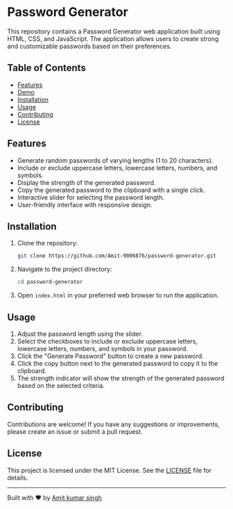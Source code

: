 # Password Generator

This repository contains a Password Generator web application built using HTML, CSS, and JavaScript. The application allows users to create strong and customizable passwords based on their preferences.

## Table of Contents

- [Features](#features)
- [Demo](#demo)
- [Installation](#installation)
- [Usage](#usage)
- [Contributing](#contributing)
- [License](#license)

## Features

- Generate random passwords of varying lengths (1 to 20 characters).
- Include or exclude uppercase letters, lowercase letters, numbers, and symbols.
- Display the strength of the generated password.
- Copy the generated password to the clipboard with a single click.
- Interactive slider for selecting the password length.
- User-friendly interface with responsive design.



## Installation

1. Clone the repository:
    ```bash
    git clone https://github.com/Amit-9006876/password-generator.git
    ```

2. Navigate to the project directory:
    ```bash
    cd password-generator
    ```

3. Open `index.html` in your preferred web browser to run the application.

## Usage

1. Adjust the password length using the slider.
2. Select the checkboxes to include or exclude uppercase letters, lowercase letters, numbers, and symbols in your password.
3. Click the "Generate Password" button to create a new password.
4. Click the copy button next to the generated password to copy it to the clipboard.
5. The strength indicator will show the strength of the generated password based on the selected criteria.

## Contributing

Contributions are welcome! If you have any suggestions or improvements, please create an issue or submit a pull request.

## License

This project is licensed under the MIT License. See the [LICENSE](LICENSE) file for details.

---

Built with ❤️ by [Amit kumar singh](https://github.com/Amit-9006876)

